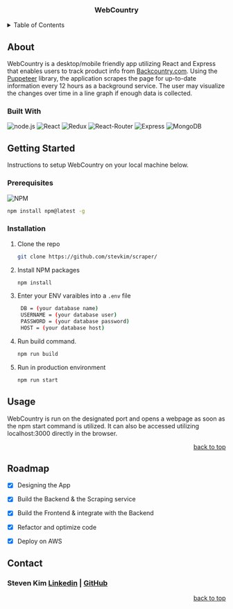 <a id='readme-top'></a>

<br />
<div align="center">
  <a href="https://github.com/Revenge-of-the-SithQL/atelier"></a>
  <h3 align="center">
    WebCountry
  </h3>
</div>

<details>
  <summary>Table of Contents</summary>
  <ol>
    <li>
      <a href="#about">About</a>
      <ul>
        <li>
          <a href="#built-with">Built With</a>
        </li>
      </ul>
    </li>
    <li>
      <a href="#getting-started">Getting Started</a>
      <ul>
        <li>
          <a href="#prerequisites">Prerequisites</a>
        </li>
        <li>
          <a href="#installation">Installation</a>
        </li>
      </ul>
    </li>
    <li>
      <a href="#usage">Usage</a>
    </li>
    <li>
      <a href="#roadmap">Roadmap</a>
    </li>
    <li>
      <a href="#contact">Contact</a>
    </li>
  </ol>
</details>

## About
<p>
  WebCountry is a desktop/mobile friendly app utilizing React and Express that enables users to track product info from <a target='_blank' href='https://www.backcountry.com/'>Backcountry.com</a>. Using the <a target='_blank' href='https://pptr.dev/'>Puppeteer</a> library, the application scrapes the page for up-to-date information every 12 hours as a background service. The user may visualize the changes over time in a line graph if enough data is collected.
</p>

### Built With
![node.js](https://img.shields.io/badge/Node.js-43853D?style=for-the-badge&logo=node.js&logoColor=white)
![React](https://img.shields.io/badge/React-20232A?style=for-the-badge&logo=react&logoColor=61DAFB)
![Redux](	https://img.shields.io/badge/Redux-593D88?style=for-the-badge&logo=redux&logoColor=white)
![React-Router](https://img.shields.io/badge/React_Router-CA4245?style=for-the-badge&logo=react-router&logoColor=white)
![Express](https://img.shields.io/badge/Express.js-404D59?style=for-the-badge)
![MongoDB](https://img.shields.io/badge/MongoDB-4EA94B?style=for-the-badge&logo=mongodb&logoColor=white)

## Getting Started

<p>
    Instructions to setup WebCountry on your local machine below.
</p>

### Prerequisites

![NPM](https://img.shields.io/badge/NPM-%23000000.svg?style=for-the-badge&logo=npm&logoColor=white)

```sh
npm install npm@latest -g 
```

### Installation

1. Clone the repo
   ```sh
   git clone https://github.com/stevkim/scraper/
   ```
1. Install NPM packages
   ```sh
   npm install
   ```
1. Enter your ENV varaibles into a `.env` file
   ```sh
    DB = (your database name)
    USERNAME = (your database user)
    PASSWORD = (your database password)
    HOST = (your database host)
   ```
1. Run build command.
   ```sh
   npm run build
   ```
1. Run in production environment
   ```sh
   npm run start
   ```

## Usage

WebCountry is run on the designated port and opens a webpage as soon as the npm start command is utilized. It can also be accessed utilizing localhost:3000 directly in the browser.


<p align="right"><a href="#readme-top">back to top</a></p>

<!-- ROADMAP -->

## Roadmap

- [x] Designing the App
- [x] Build the Backend & the Scraping service
- [x] Build the Frontend & integrate with the Backend
- [x] Refactor and optimize code 
- [x] Deploy on AWS


<!-- CONTACT -->

## Contact

<h3 align='left'> Steven Kim <a href="https://www.linkedin.com/in/stevkim/">Linkedin</a> | <a href="https://github.com/stevkim">GitHub</a></h3>



<p align="right"><a href="#readme-top">back to top</a></p>
